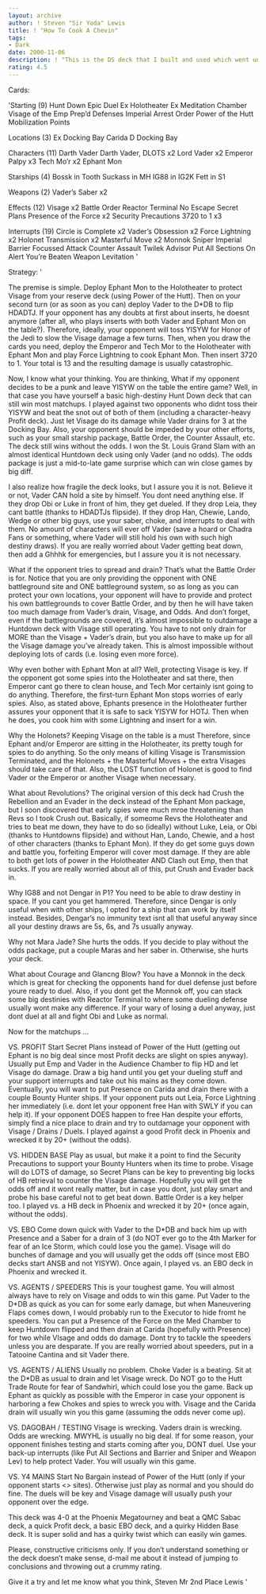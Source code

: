 ```yaml
---
layout: archive
author: ! Steven "Sir Yoda" Lewis
title: ! "How To Cook A Chevin"
tags:
- Dark
date: 2000-11-06
description: ! "This is the DS deck that I built and used which went undefeated at the Phoenix Megatournament.  It uses a basic high-destiny Hunt Down platform with a nasty little twist."
rating: 4.5
---
```

Cards: 

'Starting (9)
Hunt Down
Epic Duel
Ex Holotheater
Ex Meditation Chamber
Visage of the Emp
Prep’d Defenses
Imperial Arrest Order
Power of the Hutt
Mobilization Points

Locations (3)
Ex Docking Bay
Carida
D Docking Bay

Characters (11)
Darth Vader
Darth Vader, DLOTS x2
Lord Vader x2
Emperor Palpy x3
Tech Mo’r x2
Ephant Mon

Starships (4)
Bossk in Tooth
Suckass in MH
IG88 in IG2K
Fett in S1

Weapons (2)
Vader’s Saber x2

Effects (12)
Visage x2
Battle Order
Reactor Terminal
No Escape
Secret Plans
Presence of the Force x2
Security Precautions
3720 to 1 x3

Interrupts (19)
Circle is Complete x2
Vader’s Obsession x2
Force Lightning x2
Holonet Transmission x2
Masterful Move x2
Monnok
Sniper
Imperial Barrier
Focussed Attack
Counter Assault
Twilek Advisor
Put All Sections On Alert
You’re Beaten
Weapon Levitation
'

Strategy: '

The premise is simple.  Deploy Ephant Mon to the Holotheater to protect Visage from your reserve deck (using Power of the Hutt).  Then on your second turn (or as soon as you can) deploy Vader to the D*DB to flip HDADTJ.  If your opponent has any doubts at first about inserts, he doesnt anymore (after all, who plays inserts with both Vader and Ephant Mon on the table?).  Therefore, ideally, your opponent will toss YISYW for Honor of the Jedi to slow the Visage damage a few turns.  Then, when you draw the cards you need, deploy the Emperor and Tech Mor to the Holotheater with Ephant Mon and play Force Lightning to cook Ephant Mon.  Then insert 3720 to 1.  Your total is 13 and the resulting damage is usually catastrophic.

Now, I know what your thinking.  You are thinking, What if my opponent decides to be a punk and leave YISYW on the table the entire game?  Well, in that case you have yourself a basic high-destiny Hunt Down deck that can still win most matchups.  I played against two opponents who didnt toss their YISYW and beat the snot out of both of them (including a character-heavy Profit deck).  Just let Visage do its damage while Vader drains for 3 at the Docking Bay.  Also, your opponent should be impeded by your other efforts, such as your small starship package, Battle Order, the Counter Assault, etc.  The deck still wins without the odds.  I won the St. Louis Grand Slam with an almost identical Huntdown deck using only Vader (and no odds).	The odds package is just a mid-to-late game surprise which can win close games by big diff.

I also realize how fragile the deck looks, but I assure you it is not.	Believe it or not, Vader CAN hold a site by himself.  You dont need anything else.  If they drop Obi or Luke in front of him, they get dueled.	If they drop Leia, they cant battle (thanks to HDADTJs flipside).  If they drop Han, Chewie, Lando, Wedge or other big guys, use your saber, choke, and interrupts to deal with them.  No amount of characters will ever off Vader (save a hoard or Chadra Fans or something, where Vader will still hold his own with such high destiny draws).  If you are really worried about Vader getting beat down, then add a Ghhhk for emergencies, but I assure you it is not necessary.

What if the opponent tries to spread and drain?
That’s what the Battle Order is for.  Notice that you are only providing the opponent with ONE battleground site and ONE battleground system, so as long as you can protect your own locations, your opponent will have to provide and protect his own battlegrounds to cover Battle Order, and by then he will have taken too much damage from Vader’s drain, Visage, and Odds.  And don’t forget, even if the battlegrounds are covered, it’s almost impossible to outdamage a Huntdown deck with Visage still operating.  You have to not only drain for MORE than the Visage + Vader’s drain, but you also have to make up for all the Visage damage you’ve already taken.  This is almost impossible without deploying lots of cards (i.e. losing even more force).

Why even bother with Ephant Mon at all?
Well, protecting Visage is key.  If the opponent got some spies into the Holotheater and sat there, then Emperor cant go there to clean house, and Tech Mor certainly isnt going to do anything.  Therefore, the first-turn Ephant Mon stops worries of early spies.  Also, as stated above, Ephants presence in the Holotheater further assures your opponent that it is safe to sack YISYW for HOTJ.	Then when he does, you cook him with some Lightning and insert for a win.

Why the Holonets?
Keeping Visage on the table is a must	Therefore, since Ephant and/or Emperor are sitting in the Holotheater, its pretty tough for spies to do anything.  So the only means of killing Visage is Transmission Terminated, and the Holonets + the Masterful Moves + the extra Visages should take care of that.  Also, the LOST function of Holonet is good to find Vader or the Emperor or another Visage when necessary.

What about Revolutions?
The original version of this deck had Crush the Rebellion and an Evader in the deck instead of the Ephant Mon package, but I soon discovered that early spies were much mroe threatening than Revs so I took Crush out.  Basically, if someome Revs the Holotheater and tries to beat me down, they have to do so (ideally) without Luke, Leia, or Obi (thanks to Huntdowns flipside) and without Han, Lando, Chewie, and a host of other characters (thanks to Ephant Mon).  If they do get some guys down and battle you, forfeiting Emperor will cover most damage.	If they are able to both get lots of power in the Holotheater AND Clash out Emp, then that sucks.  If you are really worried about all of this, put Crush and Evader back in.

Why IG88 and not Dengar in P1?
You need to be able to draw destiny in space.  If you cant you get hammered.  Therefore, since Dengar is only useful when with other ships, I opted for a ship that can work by itself instead.  Besides, Dengar’s no immunity text isnt all that useful anyway since all your destiny draws are 5s, 6s, and 7s usually anyway.

Why not Mara Jade?
She hurts the odds.  If you decide to play without the odds package, put a couple Maras and her saber in.  Otherwise, she hurts your deck.

What about Courage and Glancng Blow?
You have a Monnok in the deck which is great for checking the opponents hand for duel defense just before youre ready to duel.	Also, if you dont get the Monnok off, you can stack some big destinies with Reactor Terminal to where some dueling defense usually wont make any difference.  If your wary of losing a duel anyway, just dont duel at all and fight Obi and Luke as normal.

Now for the matchups ...

VS. PROFIT
Start Secret Plans instead of Power of the Hutt (getting out Ephant is no big deal since most Profit decks are slight on spies anyway).  Usually put Emp and Vader in the Audience Chamber to flip HD and let Visage do damage.  Draw a big hand until you get your dueling stuff and your support interrupts and take out his mains as they come down.  Eventually, you will want to put Presence on Carida and drain there with a couple Bounty Hunter ships.  If your opponent puts out Leia, Force Lightning her immediately (i.e. dont let your opponent free Han with SWLY if you can help it).  If your opponent DOES happen to free Han despite your efforts, simply find a nice place to drain and try to outdamage your opponent with Visage / Drains / Duels.  I played against a good Profit deck in Phoenix and wrecked it by 20+ (without the odds).

VS. HIDDEN BASE
Play as usual, but make it a point to find the Security Precautions to support your Bounty Hunters when its time to probe.  Visage will do LOTS of damage, so Secret Plans can be key to preventing big locks of HB retrieval to counter the Visage damage.  Hopefully you will get the odds off and it wont really matter, but in case you dont, just play smart and probe his base careful not to get beat down.  Battle Order is a key helper too.  I played vs. a HB deck in Phoenix and wrecked it by 20+ (once again, without the odds).

VS. EBO
Come down quick with Vader to the D*DB and back him up with Presence and a Saber for a drain of 3 (do NOT ever go to the 4th Marker for fear of an Ice Storm, which could lose you the game).	Visage will do bunches of damage and you will usually get the odds off (since most EBO decks start ANSB and not YISYW).  Once again, I played vs. an EBO deck in Phoenix and wrecked it.

VS. AGENTS / SPEEDERS
This is your toughest game.  You will almost always have to rely on Visage and odds to win this game.  Put Vader to the D*DB as quick as you can for some early damage, but when Maneuvering Flaps comes down, I would probably run to the Executor to hide fromt he speeders.  You can put a Presence of the Force on the Med Chamber to keep Huntdown flipped and then drain at Carida (hopefully with Presence) for two while VIsage and odds do damage.  Dont try to tackle the speeders unless you are desparate.  If you are really worried about speeders, put in a Tatooine Cantina and sit Vader there.

VS. AGENTS / ALIENS
Usually no problem.  Choke Vader is a beating.	Sit at the D*DB as usual to drain and let Visage wreck.  Do NOT go to the Hutt Trade Route for fear of Sandwhirl, which could lose you the game.  Back up Ephant as quickly as possible with the Emperor in case your opponent is harboring a few Chokes and spies to wreck you with.	Visage and the Carida drain will usually win you this game (assuming the odds never come up).

VS. DAGOBAH / TESTING
Visage is wrecking.  Vaders drain is wrecking.	Odds are wrecking.  MWYHL is usually no big deal.  If for some reason, your opponent finishes testing and starts coming after you, DONT duel.  Use your back-up interrupts (like Put All Sections and Barrier and Sniper and Weapon Lev) to help protect Vader.  You will usually win this game.

VS. Y4 MAINS
Start No Bargain instead of Power of the Hutt (only if your opponent starts <> sites).	Otherwise just play as normal and you should do fine.  The duels will be key and Visage damage will usually push your opponent over the edge.

This deck was 4-0 at the Phoenix Megatourney and beat a QMC Sabac deck, a quick Profit deck, a basic EBO deck, and a quirky Hidden Base deck.  It is super solid and has a quirky twist which can easily win games.

Please, constructive criticisms only.  If you don’t understand something or the deck doesn’t make sense, d-mail me about it instead of jumping to conclusions and throwing out a crummy rating.

Give it a try and let me know what you think,
Steven Mr 2nd Place Lewis   '